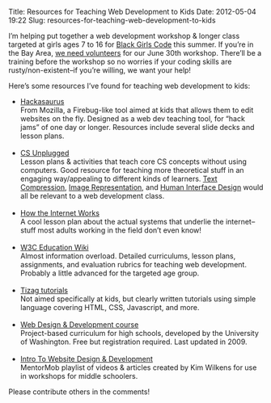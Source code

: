 Title: Resources for Teaching Web Development to Kids
Date: 2012-05-04 19:22
Slug: resources-for-teaching-web-development-to-kids

I’m helping put together a web development workshop & longer class
targeted at girls ages 7 to 16 for [Black Girls
Code](http://www.blackgirlscode.com/) this summer. If you’re in the Bay
Area, [we need
volunteers](http://www.blackgirlscode.com/volunteer-signup.html) for our
June 30th workshop. There’ll be a training before the workshop so no
worries if your coding skills are rusty/non-existent–if you’re willing,
we want your help!

Here’s some resources I’ve found for teaching web development to kids:

- [Hackasaurus](http://hackasaurus.org/en-US/educators/)
<br/>From Mozilla, a Firebug-like tool aimed at kids that allows them to edit websites on the fly. Designed as a web dev teaching tool, for “hack jams” of one day or longer. Resources include several slide decks and lesson plans.<br/><br/>
- [CS Unplugged](http://csunplugged.org/)
<br/>Lesson plans & activities that teach core CS concepts without using computers. Good resource for teaching more theoretical stuff in an engaging way/appealing to different kinds of learners. [Text Compression](http://csunplugged.org/text-compression), [Image Representation](http://csunplugged.org/), and [Human Interface Design](http://csunplugged.org/human-interface-design) would all be relevant to a web development class.<br/><br/>
- [How the Internet Works](http://cse4k12.org/internet/how-internet-works.html)
<br/>A cool lesson plan about the actual systems that underlie the internet–stuff most adults working in the field don’t even know!<br/><br/>
- [W3C Education Wiki](http://www.w3.org/community/webed/wiki/Main_Page)
<br/>Almost information overload. Detailed curriculums, lesson plans, assignments, and evaluation rubrics for teaching web development. Probably a little advanced for the targeted age group.<br/><br/>
- [Tizag tutorials](http://www.tizag.com/)
<br/>Not aimed specifically at kids, but clearly written tutorials using simple language covering HTML, CSS, Javascript, and more.<br/><br/>
- [Web Design & Development course](http://www.washington.edu/accessit/webdesign/)
<br/>Project-based curriculum for high schools, developed by the University of Washington. Free but registration required. Last updated in 2009.<br/><br/>
- [Intro To Website Design & Development](http://www.mentormob.com/learn/playlists/intro-to-website-design-development)
<br/>MentorMob playlist of videos & articles created by Kim Wilkens for use in workshops for middle schoolers.

Please contribute others in the comments!

